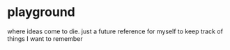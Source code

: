 # playground
where ideas come to die. just a future reference for myself to keep track of things I want to remember
